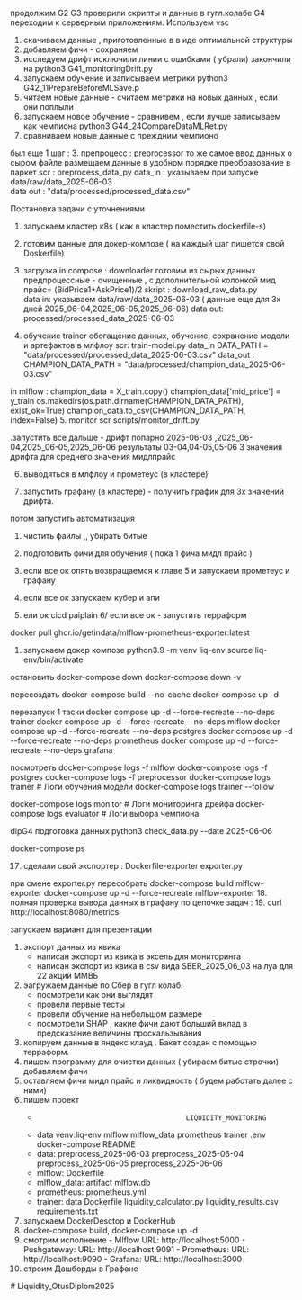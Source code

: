 продолжим G2
G3  проверили скрипты и данные в гугл.колабе
G4  переходим к серверным приложениям. Используем vsc
1. скачиваем данные , приготовленные в в иде оптимальной структуры
2. добавляем фичи - сохраняем
3. исследуем дрифт
исключили линии с ошибками ( убрали)   закончили на python3 G41_monitoringDrift.py
4. запускаем обучение и записываем метрики  python3 G42_11PrepareBeforeMLSave.p
5. читаем новые данные - считаем метрики на новых данных , если они поплыли
6. запускаем новое обучение - сравнивем , если лучше записываем как чемпиона  python3 G44_24CompareDataMLRet.py
7. сравниваем новые данные с преждним чемпионо



был еще 1 шаг  :
3. препроцесс   :  preprocessor
то же самое  ввод данных о сыром файле 
размещаем данные в удобном порядке 
преобразование в паркет
scr : preprocess_data_py
data_in : указываем при запуске  data/raw/data_2025-06-03        
data out :  "data/processed/processed_data.csv"

Постановка задачи с уточнениями 

1. запускаем кластер к8s  ( как в кластер поместить dockerfile-s)
2. готовим данные для докер-композе  ( на каждый шаг пишется свой Doskerfile)
3. загрузка  in compose   : downloader
готовим из сырых данных предпроцессные - очищенные , с дополнительной колонкой мид прайс= (BidPrice1+AskPrice1)/2
skript :     download_raw_data.py  
data in:     указываем data/raw/data_2025-06-03  ( данные еще для 3х дней 2025_06-04,2025_06-05,2025_06-06)
data out:    processed/processed_data_2025-06-03

4. обучение  trainer 
обогащение данных, обучение, сохранение модели и артефактов в млфлоу
scr:  train-model.py
data_in     DATA_PATH = "data/processed/processed_data_2025-06-03.csv"
data_out :  CHAMPION_DATA_PATH = "data/processed/champion_data_2025-06-03.csv"

in mlflow  : champion_data = X_train.copy()
    champion_data['mid_price'] = y_train
    os.makedirs(os.path.dirname(CHAMPION_DATA_PATH), exist_ok=True)
    champion_data.to_csv(CHAMPION_DATA_PATH, index=False)
5. monitor
scr  scripts/monitor_drift.py

.запустить все дальше - дрифт попарно  2025-06-03 ,2025_06-04,2025_06-05,2025_06-06
результаты 03-04,04-05,05-06   3 значения дрифта для среднего значения мидлпрайс

6. выводяться в млфлоу и прометеус  (в кластере)

7. запустить графану (в кластере) - получить график для 3х значений дрифта.




потом запустить автоматизация 
1. чистить файлы ,, убирать битые
2. подготовить фичи для обучения ( пока 1 фича мидл прайс )

3. если все ок опять возвращаемся к главе 5 и запускаем прометеус и графану

4. если все ок запускаем кубер и апи
5. ели ок сicd paiplain
6/ если все ок - запустить терраформ

docker pull ghcr.io/getindata/mlflow-prometheus-exporter:latest

1. запускаем докер композе
python3.9 -m venv liq-env
 source liq-env/bin/activate

остановить 
docker-compose down
docker-compose down -v

пересоздать
 docker-compose build --no-cache
 docker-compose up -d

 перезапуск 1 таски
  docker compose up -d --force-recreate --no-deps trainer
  docker compose up -d --force-recreate --no-deps mlflow
  docker compose up -d --force-recreate --no-deps postgres
  docker compose up -d --force-recreate --no-deps prometheus
  docker compose up -d --force-recreate --no-deps grafana

 
посмотреть
docker-compose logs -f mlflow
docker-compose logs -f postgres
docker-compose logs -f preprocessor
docker-compose logs trainer      # Логи обучения модели
docker-compose logs trainer --follow

docker-compose logs monitor      # Логи мониторинга дрейфа
docker-compose logs evaluator    # Логи выбора чемпиона

dipG4
подготовка данных   python3 check_data.py --date 2025-06-06


docker-compose ps

17. сделали свой экспортер :
  Dockerfile-exporter
  exporter.py

при смене exporter.py
пересобрать 
  docker-compose build mlflow-exporter
  docker-compose up -d --force-recreate mlflow-exporter
 18. полная проверка вывода данных в графану по цепочке задач :
 19. curl http://localhost:8080/metrics

 запускаем вариант для презентации
 1. экспорт данных из квика 
    - написан экспорт из квика в эксель для мониторинга 
    - написан экспорт из квика в csv вида SBER_2025_06_03 на луа для 22 акций ММВБ
 2. эагружаем данные по Сбер в гугл колаб.
    - посмотрели как они выглядят
    - провели первые тесты 
    - провели обучение на небольшом размере
    - посмотрели SHAP , какие фичи дают больший вклад в предсказание величины  проскальзывания
 3. копируем данные в яндекс клауд . Бакет создан с помощью терраформ.
 4. пишем программу для очистки данных ( убираем битые строчки) добавляем фичи 
 5. оставляем фичи мидл прайс и  ликвидность ( будем работать далее с ними)
 6. пишем проект 
    -                                          LIQUIDITY_MONITORING
    -  data venv:liq-env  mlflow  mlflow_data prometheus  trainer .env  docker-compose  README
    - data:  preprocess_2025-06-03 preprocess_2025-06-04 preprocess_2025-06-05 preprocess_2025-06-06 
    - mlflow:       Dockerfile
    - mlflow_data:  artifact mlflow.db
    - prometheus:   prometheus.yml
    - trainer:      data Dockerfile liquidity_calculator.py liquidity_results.csv requirements.txt
  7. запускаем DockerDesctop и DockerHub
  8. docker-compose build,    docker-compose up -d
  9. смотрим исполнение 
    - Mlflow        URL: http://localhost:5000
    - Pushgateway:  URL: http://localhost:9091
    - Prometheus:   URL: http://localhost:9090
    - Grafana:      URL: http://localhost:3000
  10. строим Дашборды в Графане  







#   L i q u i d i t y _ O t u s D i p l o m 2 0 2 5 
 
 
